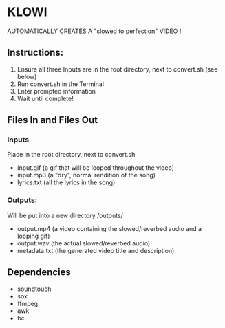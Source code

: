 # KLOWI

AUTOMATICALLY CREATES A "slowed to perfection" VIDEO !

## Instructions:
1. Ensure all three Inputs are in the root directory, next to convert.sh (see below)
2. Run convert.sh in the Terminal
3. Enter prompted information
4. Wait until complete!

## Files In and Files Out
### Inputs
Place in the root directory, next to convert.sh
 - input.gif (a gif that will be looped throughout the video)
 - input.mp3 (a "dry", normal rendition of the song)
 - lyrics.txt (all the lyrics in the song)
 
### Outputs:
Will be put into a new directory /outputs/
 - output.mp4 (a video containing the slowed/reverbed audio and a looping gif)
 - output.wav (the actual slowed/reverbed audio)
 - metadata.txt (the generated video title and description)

## Dependencies
 - soundtouch
 - sox
 - ffmpeg
 - awk
 - bc
